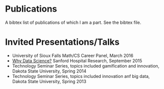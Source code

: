 # Publications

A bibtex list of publications of which I am a part. See the bibtex file.

# Invited Presentations/Talks

* University of Sioux Falls Math/CS Career Panel, March 2016
* [Why Data Science?](http://101.datascience.community/2015/09/25/why-data-science-presentation/) Sanford Hospital Research, September 2015
* Technology Seminar Series, topics included gamification and innovation, Dakota State University, Spring 2014
* Technology Seminar Series, topics included innovation anf big data, Dakota State University, Spring 2013
